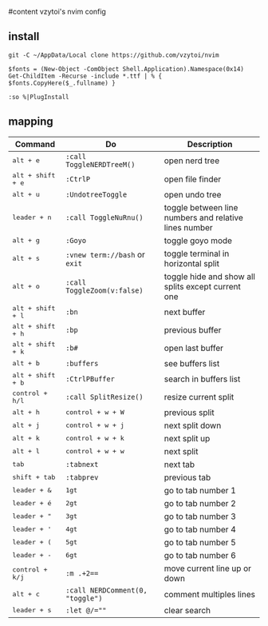 #content vzytoi's nvim config

## install
```
git -C ~/AppData/Local clone https://github.com/vzytoi/nvim
```
```
$fonts = (New-Object -ComObject Shell.Application).Namespace(0x14)
Get-ChildItem -Recurse -include *.ttf | % { $fonts.CopyHere($_.fullname) }
```
```
:so %|PlugInstall
```

## mapping

Command | Do | Description
--- | --- | ---
<kbd>alt + e</kbd> | ```:call ToggleNERDTreeM()``` | open nerd tree
<kbd>alt + shift + e</kbd> | ```:CtrlP``` | open file finder
<kbd>alt + u</kbd> | ```:UndotreeToggle``` | open undo tree
<kbd>leader + n</kbd> | ```:call ToggleNuRnu()``` | toggle between line numbers and relative lines number
<kbd>alt + g</kbd> | ```:Goyo``` | toggle goyo mode
<kbd>alt + s</kbd> | ```:vnew term://bash``` or ```exit``` | toggle terminal in horizontal split
<kbd>alt + o</kbd> | ```:call ToggleZoom(v:false)``` | toggle hide and show all splits except current one
<kbd>alt + shift + l</kbd> | ```:bn``` | next buffer
<kbd>alt + shift + h</kbd> | ```:bp``` | previous buffer
<kbd>alt + shift + k</kbd> | ```:b#``` | open last buffer
<kbd>alt + b</kbd> | ```:buffers``` | see buffers list
<kbd>alt + shift + b</kbd> | ```:CtrlPBuffer``` | search in buffers list
<kbd>control + h/l</kbd> | ```:call SplitResize()``` | resize current split
<kbd>alt + h</kbd> | <kbd>control + w + W</kdb> | previous split
<kbd>alt + j</kbd> | <kbd>control + w + j</kdb> | next split down
<kbd>alt + k</kbd> | <kbd>control + w + k</kdb> | next split up
<kbd>alt + l</kbd> | <kbd>control + w + w</kdb> | next split
<kbd>tab</kbd> | ```:tabnext``` | next tab
<kbd>shift + tab</kbd> | ```:tabprev``` | previous tab
<kbd>leader + &</kbd> | <kbd>1gt</kbd> | go to tab number 1
<kbd>leader + é</kbd> | <kbd>2gt</kbd> | go to tab number 2
<kbd>leader + "</kbd> | <kbd>3gt</kbd> | go to tab number 3
<kbd>leader + '</kbd> | <kbd>4gt</kbd> | go to tab number 4
<kbd>leader + (</kbd> | <kbd>5gt</kbd> | go to tab number 5
<kbd>leader + -</kbd> | <kbd>6gt</kbd> | go to tab number 6
<kbd>control + k/j</kbd> | ```:m .+2==``` | move current line up or down
<kbd>alt + c</kbd> | ```:call NERDComment(0, "toggle")``` | comment multiples lines
<kbd>leader + s</kbd> | ```:let @/=""``` | clear search
